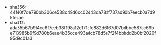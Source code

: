 - sha256: 44f40f7de790bb306de538c49d6cc02d43da782f737ad90b7eecb0a7d95feaae
- sha512: ada35b67b914cc6f7eeb38f198a12e171cfe882d6167d07bdbbe587ec69be713985b9f9d780b6eae4b35dce493adcb78d5e7f2f4bbbdd2b0bf2020f95d9c01a3